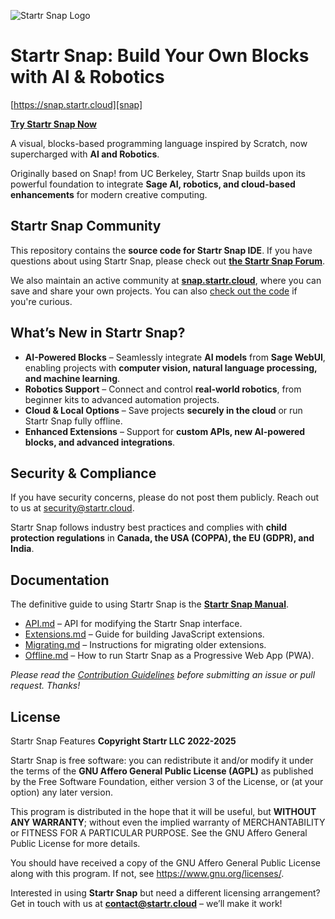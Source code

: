 ![Startr Snap Logo](src/startr_snap_logo_sm.png)
# Startr Snap: Build Your Own Blocks with AI & Robotics

[https://snap.startr.cloud][snap]

**[Try Startr Snap Now](https://snap.startr.cloud/)**

A visual, blocks-based programming language inspired by Scratch, now supercharged with **AI and Robotics**.

Originally based on Snap! from UC Berkeley, Startr Snap builds upon its powerful foundation to integrate **Sage AI, robotics, and cloud-based enhancements** for modern creative computing.

## Startr Snap Community

This repository contains the **source code for Startr Snap IDE**. If you have
questions about using Startr Snap, please check out **[the Startr Snap Forum][forum]**.

We also maintain an active community at **[snap.startr.cloud][snap]**, where you can save and share your own projects. You can also
[check out the code][snapcloud] if you're curious.

[snap]: https://snap.startr.cloud
[snapcloud]: https://github.com/startr-cloud/snapCloud
[forum]: https://forum.startr.cloud

## What’s New in Startr Snap?
- **AI-Powered Blocks** – Seamlessly integrate **AI models** from **Sage WebUI**, enabling projects with **computer vision, natural language processing, and machine learning**.
- **Robotics Support** – Connect and control **real-world robotics**, from beginner kits to advanced automation projects.
- **Cloud & Local Options** – Save projects **securely in the cloud** or run Startr Snap fully offline.
- **Enhanced Extensions** – Support for **custom APIs, new AI-powered blocks, and advanced integrations**.

## Security & Compliance
If you have security concerns, please do not post them publicly.
Reach out to us at [security@startr.cloud](mailto:security@startr.cloud).

Startr Snap follows industry best practices and complies with **child protection regulations** in **Canada, the USA (COPPA), the EU (GDPR), and India**.

## Documentation
The definitive guide to using Startr Snap is the **[Startr Snap Manual](help/StartrSnapManual.pdf)**.

* [API.md](docs/API.md) – API for modifying the Startr Snap interface.
* [Extensions.md](docs/Extensions.md) – Guide for building JavaScript extensions.
* [Migrating.md](docs/Migrating.md) – Instructions for migrating older extensions.
* [Offline.md](docs/Offline.md) – How to run Startr Snap as a Progressive Web App (PWA).

_Please read the [Contribution Guidelines](docs/CONTRIBUTING.md) before submitting an issue or pull request. Thanks!_

## License

Startr Snap Features **Copyright Startr LLC 2022-2025**

Startr Snap is free software: you can redistribute it and/or modify
it under the terms of the **GNU Affero General Public License (AGPL)** as
published by the Free Software Foundation, either version 3 of
the License, or (at your option) any later version.

This program is distributed in the hope that it will be useful,
but **WITHOUT ANY WARRANTY**; without even the implied warranty of
MERCHANTABILITY or FITNESS FOR A PARTICULAR PURPOSE. See the
GNU Affero General Public License for more details.

You should have received a copy of the GNU Affero General Public License
along with this program. If not, see <https://www.gnu.org/licenses/>.

Interested in using **Startr Snap** but need a different licensing arrangement?
Get in touch with us at **[contact@startr.cloud](mailto:contact@startr.cloud)** – we’ll make it work!
